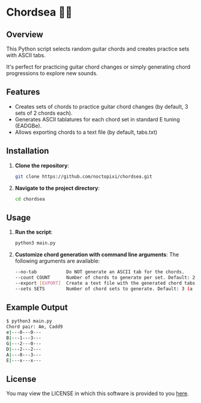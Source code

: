 # Chordsea 🫧🎶

## Overview

This Python script selects random guitar chords and creates practice sets with ASCII tabs.

It's perfect for practicing guitar chord changes or simply generating chord progressions to explore new sounds.

## Features

- Creates sets of chords to practice guitar chord changes (by default, 3 sets of 2 chords each).
- Generates ASCII tablatures for each chord set in standard E tuning (EADGBe).
- Allows exporting chords to a text file (by default, tabs.txt)

## Installation

1. **Clone the repository**:

    ```bash
    git clone https://github.com/noctopixi/chordsea.git
    ```

2. **Navigate to the project directory**:

    ```bash
    cd chordsea
    ```

## Usage

1. **Run the script**:

    ```sh
    python3 main.py
    ```

2. **Customize chord generation with command line arguments**:
   The following arguments are available:

    ```sh
    --no-tab           Do NOT generate an ASCII tab for the chords.
    --count COUNT      Number of chords to generate per set. Default: 2. Max: 16
    --export [EXPORT]  Create a text file with the generated chord tabs. Default: tabs.txt
    --sets SETS        Number of chord sets to generate. Default: 3 (a typical practice lasts 15m, 5m per set)
    ```

## Example Output

```sh
$ python3 main.py
Chord pair: Am, Cadd9
e|---0---0---
B|---1---3---
G|---2---0---
D|---2---2---
A|---0---3---
E|---x---x---
```

## License

You may view the LICENSE in which this software is provided to you [here](LICENSE).
